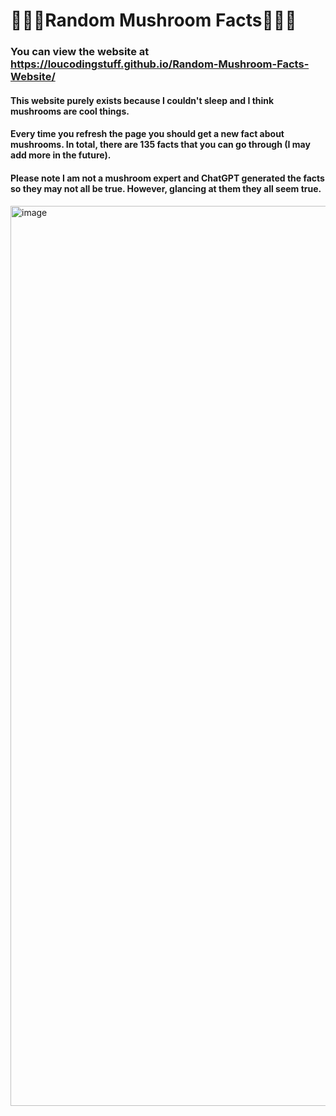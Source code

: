 # 🍄🍄🍄Random Mushroom Facts🍄🍄🍄
### You can view the website at https://loucodingstuff.github.io/Random-Mushroom-Facts-Website/
#### This website purely exists because I couldn't sleep and I think mushrooms are cool things.
#### Every time you refresh the page you should get a new fact about mushrooms. In total, there are 135 facts that you can go through (I may add more in the future).
#### Please note I am not a mushroom expert and ChatGPT generated the facts so they may not all be true. However, glancing at them they all seem true.

<img width="1440" alt="image" src="https://user-images.githubusercontent.com/90841974/232356123-4b40013e-b390-43b3-8eb5-90ec12816527.png">

